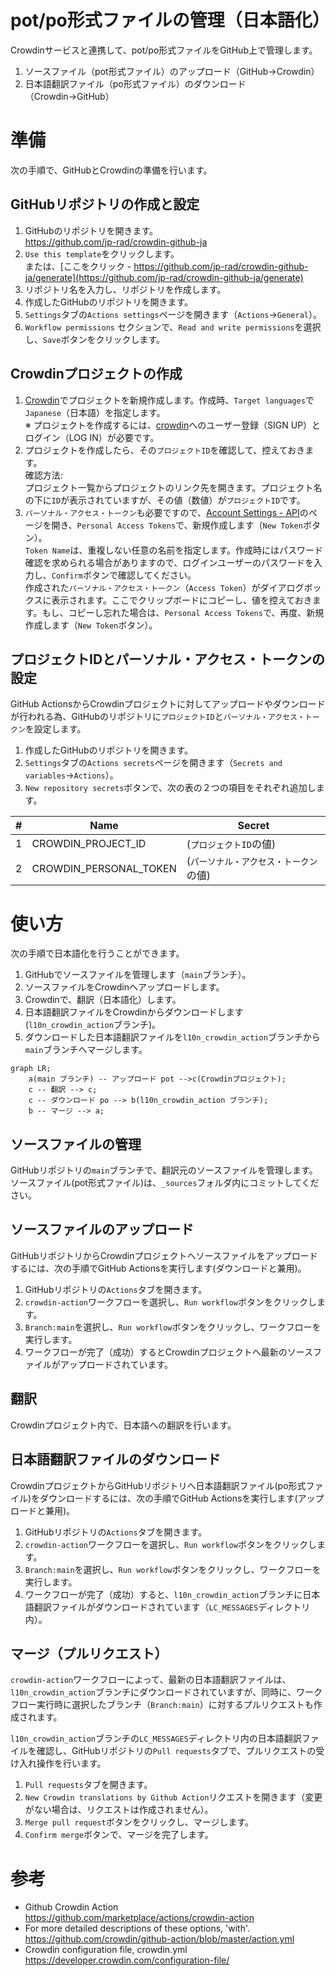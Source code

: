 # pot/po形式ファイルの管理（日本語化）

Crowdinサービスと連携して、pot/po形式ファイルをGitHub上で管理します。

1. ソースファイル（pot形式ファイル）のアップロード（GitHub→Crowdin）
1. 日本語翻訳ファイル（po形式ファイル）のダウンロード（Crowdin→GitHub）

# 準備

次の手順で、GitHubとCrowdinの準備を行います。

## GitHubリポジトリの作成と設定

1. GitHubのリポジトリを開きます。  
https://github.com/jp-rad/crowdin-github-ja  
1. `Use this template`をクリックします。  
または、[ここをクリック - https://github.com/jp-rad/crowdin-github-ja/generate](https://github.com/jp-rad/crowdin-github-ja/generate)  
1. リポジトリ名を入力し、リポジトリを作成します。
1. 作成したGitHubのリポジトリを開きます。
1. `Settings`タブの`Actions settings`ページを開きます（`Actions`→`General`）。
1. `Workflow permissions` セクションで、`Read and write permissions`を選択し、`Save`ボタンをクリックします。

## Crowdinプロジェクトの作成

1. [Crowdin](https://crowdin.com/)でプロジェクトを新規作成します。作成時、`Target languages`で`Japanese`（日本語）を指定します。  
※ プロジェクトを作成するには、[crowdin](https://crowdin.com/)へのユーザー登録（SIGN UP）とログイン（LOG IN）が必要です。
1. プロジェクトを作成したら、その`プロジェクトID`を確認して、控えておきます。  
確認方法:  
プロジェクト一覧からプロジェクトのリンク先を開きます。プロジェクト名の下に`ID`が表示されていますが、その値（数値）が`プロジェクトID`です。
1. `パーソナル・アクセス・トークン`も必要ですので、[Account Settings - API](https://crowdin.com/settings#api-key)のページを開き、`Personal Access Tokens`で、新規作成します（`New Token`ボタン）。  
`Token Name`は、重複しない任意の名前を指定します。作成時にはパスワード確認を求められる場合がありますので、ログインユーザーのパスワードを入力し、`Confirm`ボタンで確認してください。  
作成された`パーソナル・アクセス・トークン`（`Access Token`）がダイアログボックスに表示されます。ここでクリップボードにコピーし、値を控えておきます。もし、コピーし忘れた場合は、`Personal Access Tokens`で、再度、新規作成します（`New Token`ボタン）。

## プロジェクトIDとパーソナル・アクセス・トークンの設定

GitHub ActionsからCrowdinプロジェクトに対してアップロードやダウンロードが行われる為、GitHubのリポジトリに`プロジェクトID`と`パーソナル・アクセス・トークン`を設定します。

1. 作成したGitHubのリポジトリを開きます。
1. `Settings`タブの`Actions secrets`ページを開きます（`Secrets and variables`→`Actions`）。
1. `New repository secrets`ボタンで、次の表の２つの項目をそれぞれ追加します。

| # | Name | Secret |
|---|------|--------|
| 1 | CROWDIN_PROJECT_ID | (`プロジェクトID`の値) |
| 2 | CROWDIN_PERSONAL_TOKEN | (`パーソナル・アクセス・トークン`の値) |


# 使い方

次の手順で日本語化を行うことができます。

1. GitHubでソースファイルを管理します（`main`ブランチ）。
1. ソースファイルをCrowdinへアップロードします。
1. Crowdinで、翻訳（日本語化）します。
1. 日本語翻訳ファイルをCrowdinからダウンロードします(`l10n_crowdin_action`ブランチ)。
1. ダウンロードした日本語翻訳ファイルを`l10n_crowdin_action`ブランチから`main`ブランチへマージします。

```mermaid
graph LR;
    a(main ブランチ) -- アップロード pot -->c(Crowdinプロジェクト);
    c -- 翻訳 --> c;
    c -- ダウンロード po --> b(l10n_crowdin_action ブランチ);
    b -- マージ --> a;
```

## ソースファイルの管理

GitHubリポジトリの`main`ブランチで、翻訳元のソースファイルを管理します。ソースファイル(pot形式ファイル)は、`_sources`フォルダ内にコミットしてください。

## ソースファイルのアップロード

GitHubリポジトリからCrowdinプロジェクトへソースファイルをアップロードするには、次の手順でGitHub Actionsを実行します(ダウンロードと兼用)。

1. GitHubリポジトリの`Actions`タブを開きます。
1. `crowdin-action`ワークフローを選択し、`Run workflow`ボタンをクリックします。
1. `Branch:main`を選択し、`Run workflow`ボタンをクリックし、ワークフローを実行します。
1. ワークフローが完了（成功）するとCrowdinプロジェクトへ最新のソースファイルがアップロードされています。

## 翻訳

Crowdinプロジェクト内で、日本語への翻訳を行います。

## 日本語翻訳ファイルのダウンロード

CrowdinプロジェクトからGitHubリポジトリへ日本語翻訳ファイル(po形式ファイル)をダウンロードするには、次の手順でGitHub Actionsを実行します(アップロードと兼用)。

1. GitHubリポジトリの`Actions`タブを開きます。
1. `crowdin-action`ワークフローを選択し、`Run workflow`ボタンをクリックします。
1. `Branch:main`を選択し、`Run workflow`ボタンをクリックし、ワークフローを実行します。
1. ワークフローが完了（成功）すると、`l10n_crowdin_action`ブランチに日本語翻訳ファイルがダウンロードされています（`LC_MESSAGES`ディレクトリ内）。

## マージ（プルリクエスト）

`crowdin-action`ワークフローによって、最新の日本語翻訳ファイルは、`l10n_crowdin_action`ブランチにダウンロードされていますが、同時に、ワークフロー実行時に選択したブランチ（`Branch:main`）に対するプルリクエストも作成されます。

`l10n_crowdin_action`ブランチの`LC_MESSAGES`ディレクトリ内の日本語翻訳ファイルを確認し、GitHubリポジトリの`Pull requests`タブで、プルリクエストの受け入れ操作を行います。

1. `Pull requests`タブを開きます。
1. `New Crowdin translations by Github Action`リクエストを開きます（変更がない場合は、リクエストは作成されません）。
1. `Merge pull request`ボタンをクリックし、マージします。
1. `Confirm merge`ボタンで、マージを完了します。

# 参考

* Github Crowdin Action  
https://github.com/marketplace/actions/crowdin-action
* For more detailed descriptions of these options, 'with'.  
https://github.com/crowdin/github-action/blob/master/action.yml
* Crowdin configuration file, crowdin.yml  
https://developer.crowdin.com/configuration-file/
